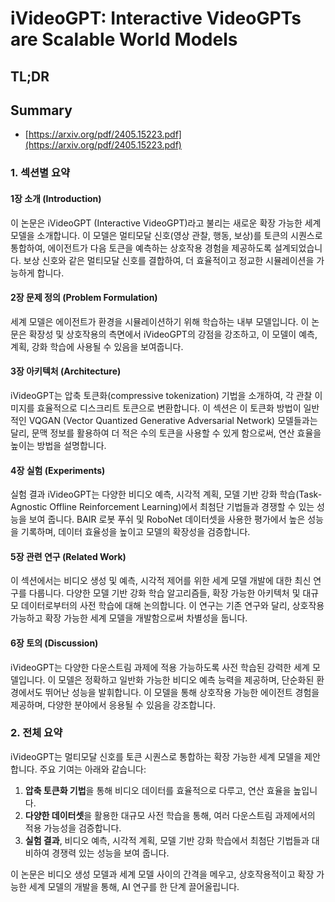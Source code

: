 # iVideoGPT: Interactive VideoGPTs are Scalable World Models
## TL;DR
## Summary
- [https://arxiv.org/pdf/2405.15223.pdf](https://arxiv.org/pdf/2405.15223.pdf)

### 1. 섹션별 요약

#### 1장 소개 (Introduction)
이 논문은 iVideoGPT (Interactive VideoGPT)라고 불리는 새로운 확장 가능한 세계 모델을 소개합니다. 이 모델은 멀티모달 신호(영상 관찰, 행동, 보상)를 토큰의 시퀀스로 통합하여, 에이전트가 다음 토큰을 예측하는 상호작용 경험을 제공하도록 설계되었습니다. 보상 신호와 같은 멀티모달 신호를 결합하여, 더 효율적이고 정교한 시뮬레이션을 가능하게 합니다.

#### 2장 문제 정의 (Problem Formulation)
세계 모델은 에이전트가 환경을 시뮬레이션하기 위해 학습하는 내부 모델입니다. 이 논문은 확장성 및 상호작용의 측면에서 iVideoGPT의 강점을 강조하고, 이 모델이 예측, 계획, 강화 학습에 사용될 수 있음을 보여줍니다.

#### 3장 아키텍처 (Architecture)
iVideoGPT는 압축 토큰화(compressive tokenization) 기법을 소개하여, 각 관찰 이미지를 효율적으로 디스크리트 토큰으로 변환합니다. 이 섹션은 이 토큰화 방법이 일반적인 VQGAN (Vector Quantized Generative Adversarial Network) 모델들과는 달리, 문맥 정보를 활용하여 더 적은 수의 토큰을 사용할 수 있게 함으로써, 연산 효율을 높이는 방법을 설명합니다.

#### 4장 실험 (Experiments)
실험 결과 iVideoGPT는 다양한 비디오 예측, 시각적 계획, 모델 기반 강화 학습(Task-Agnostic Offline Reinforcement Learning)에서 최첨단 기법들과 경쟁할 수 있는 성능을 보여 줍니다. BAIR 로봇 푸쉬 및 RoboNet 데이터셋을 사용한 평가에서 높은 성능을 기록하며, 데이터 효율성을 높이고 모델의 확장성을 검증합니다.

#### 5장 관련 연구 (Related Work)
이 섹션에서는 비디오 생성 및 예측, 시각적 제어를 위한 세계 모델 개발에 대한 최신 연구를 다룹니다. 다양한 모델 기반 강화 학습 알고리즘들, 확장 가능한 아키텍처 및 대규모 데이터로부터의 사전 학습에 대해 논의합니다. 이 연구는 기존 연구와 달리, 상호작용 가능하고 확장 가능한 세계 모델을 개발함으로써 차별성을 둡니다.

#### 6장 토의 (Discussion)
iVideoGPT는 다양한 다운스트림 과제에 적용 가능하도록 사전 학습된 강력한 세계 모델입니다. 이 모델은 정확하고 일반화 가능한 비디오 예측 능력을 제공하며, 단순화된 환경에서도 뛰어난 성능을 발휘합니다. 이 모델을 통해 상호작용 가능한 에이전트 경험을 제공하며, 다양한 분야에서 응용될 수 있음을 강조합니다.

### 2. 전체 요약

iVideoGPT는 멀티모달 신호를 토큰 시퀀스로 통합하는 확장 가능한 세계 모델을 제안합니다. 주요 기여는 아래와 같습니다:

1. **압축 토큰화 기법**을 통해 비디오 데이터를 효율적으로 다루고, 연산 효율을 높입니다.
2. **다양한 데이터셋**을 활용한 대규모 사전 학습을 통해, 여러 다운스트림 과제에서의 적용 가능성을 검증합니다.
3. **실험 결과**, 비디오 예측, 시각적 계획, 모델 기반 강화 학습에서 최첨단 기법들과 대비하여 경쟁력 있는 성능을 보여 줍니다.

이 논문은 비디오 생성 모델과 세계 모델 사이의 간격을 메우고, 상호작용적이고 확장 가능한 세계 모델의 개발을 통해, AI 연구를 한 단계 끌어올립니다.